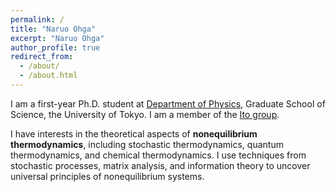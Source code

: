 ```yaml
---
permalink: /
title: "Naruo Ohga"
excerpt: "Naruo Ohga"
author_profile: true
redirect_from: 
  - /about/
  - /about.html
---
```



I am a first-year Ph.D. student at [Department of Physics](https://www.phys.s.u-tokyo.ac.jp/en/), Graduate School of Science, the University of Tokyo. I am a member of the [Ito group](http://webpark2072.sakura.ne.jp/laben/).

I have interests in the theoretical aspects of **nonequilibrium thermodynamics**, including stochastic thermodynamics, quantum thermodynamics, and chemical thermodynamics. I use techniques from stochastic processes, matrix analysis, and information theory to uncover universal principles of nonequilibrium systems.
